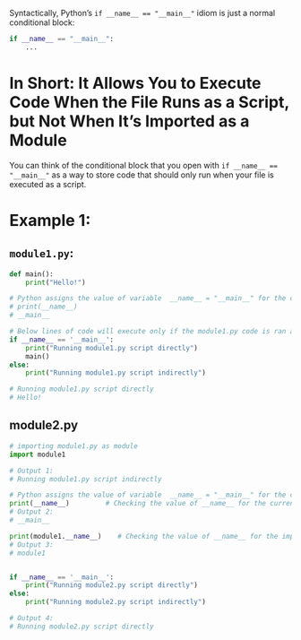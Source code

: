 Syntactically, Python’s `if __name__ == "__main__"` idiom is just a normal conditional block:

```py
if __name__ == "__main__":
    ...
```

# In Short: It Allows You to Execute Code When the File Runs as a Script, but Not When It’s Imported as a Module

You can think of the conditional block that you open with `if __name__ == "__main__"` as a way to store code that should only run when your file is executed as a script.


# Example 1:

## `module1.py`:

```py
def main():
    print("Hello!")

# Python assigns the value of variable  __name__ = "__main__" for the current-directly-running python script only.
# print(__name__)
# __main__

# Below lines of code will execute only if the module1.py code is ran as a current-directly-running python script.
if __name__ == '__main__':
    print("Running module1.py script directly")
    main()
else:
    print("Running module1.py script indirectly")

# Running module1.py script directly
# Hello!
```

## module2.py

```py
# importing module1.py as module
import module1

# Output 1:
# Running module1.py script indirectly

# Python assigns the value of variable  __name__ = "__main__" for the current-directly-running python script only.
print(__name__)         # Checking the value of __name__ for the current-directly-running python script
# Output 2:
# __main__      

print(module1.__name__)    # Checking the value of __name__ for the imported module 'module1' 
# Output 3:
# module1 


if __name__ == '__main__':
    print("Running module2.py script directly")
else:
    print("Running module2.py script indirectly") 

# Output 4:
# Running module2.py script directly
```
